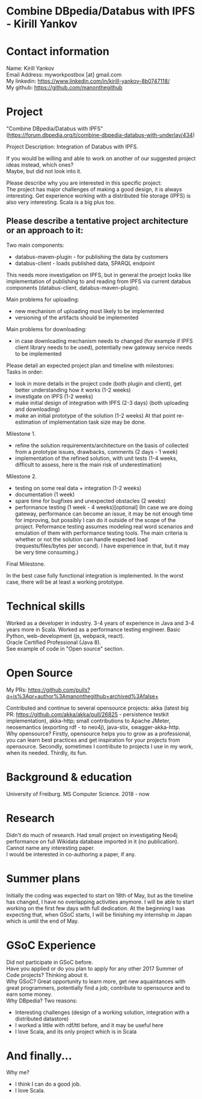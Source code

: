 # Combine DBpedia/Databus with IPFS - Kirill Yankov


# Contact information

Name: Kirill Yankov  
Email Address: myworkpostbox [at] gmail.com  
My linkedin: https://www.linkedin.com/in/kirill-yankov-8b0747118/  
My github: https://github.com/manonthegithub  
  
# Project
"Combine DBpedia/Databus with IPFS" (https://forum.dbpedia.org/t/combine-dbpedia-databus-with-underlay/434)

Project Description:
Integration of Databus with IPFS.

If you would be willing and able to work on another of our suggested project ideas instead, which ones?  
Maybe, but did not look into it.

Please describe why you are interested in this specific project:  
The project has major challenges of making a good design, it is always interesting. Get experience working with a distributed file storage (IPFS) is also very interesting. Scala is a big plus too.  

## Please describe a tentative project architecture or an approach to it:
Two main components:
 - databus-maven-plugin - for publishing the data by customers
 - databus-client - loads published data, SPARQL endpoint  

This needs more investigation on IPFS, but in general the proejct looks like implementation of publishing to and reading from IPFS via current databus components (databus-client, databus-maven-plugin). 

Main problems for uploading:
 - new mechanism of uploading most likely to be implemented
 - versioning of the artifacts should be implemented
 
 Main problems for downloading:
 - in case downloading mechanism needs to changed (for example if IPFS client library needs to be used), potentially new gateway service needs to be implemented

 
Please detail an expected project plan and timeline with milestones:  
Tasks in order:  

- look in more details in the project code (both plugin and client), get better understanding how it works (1-2 weeks)
- investigate on IPFS (1-2 weeks)
- make initial design of integration with IPFS (2-3 days) (both uploading and downloading)
- make an initial prototype of the solution (1-2 weeks)
At that point re-estimation of implementation task size may be done.

Milestone 1.
- refine the solution requirements/architecture on the basis of collected from a prototype issues, drawbacks, comments (2 days - 1 week)
- implementation of the refined solution, with unit tests (1-4 weeks, difficult to assess, here is the main risk of underestimation)

Milestone 2.
- testing on some real data + integration (1-2 weeks)
- documentation (1 week)
- spare time for bugfixes and unexpected obstacles (2 weeks)
- performance testing (1 week - 4 weeks)[optional] (In case we are doing gateway, performance can become an issue, it may be not enough time for improving, but possibly I can do it outside of the scope of the project. Peformance testing assumes modeling real word scenarios and emulation of them with performance testing tools. The main criteria is whether or not the solution can handle expected load (requests/files/bytes per second). I have experience in that, but it may be very time consuming.)

Final Milestone.

In the best case fully functional integration is implemented. In the worst case, there will be at least a working prototype.
<!--Please include in your plan how will you evaluate the performance of your contribution (in terms of time, or accuracy, or both), as well as which data sets you will use for that evaluation.-->
# Technical skills

Worked as a developer in industry. 3-4 years of experience in Java and 3-4 years more in Scala. Worked as a performance testing engineer. Basic Python, web-development (js, webpack, react).  
Oracle Certified Professional (Java 8).  
See example of code in "Open source" section.

# Open Source

My PRs: https://github.com/pulls?q=is%3Apr+author%3Amanonthegithub+archived%3Afalse+

Contributed and continue to several opensource projects: akka (latest big PR: https://github.com/akka/akka/pull/26825 - persistence testkit implementation), akka-http; small contributions to Apache JMeter, neosemantics (exporting rdf - to neo4j), java-stix, swagger-akka-http.  
Why opensource? Firstly, opensource  helps you to grow as a professional, you can learn best practices and get inspiration for your projects from opensource. Secondly, sometimes I contribute to projects I use in my work, when its needed. Thirdly, its fun.

# Background & education

University of Freiburg. MS Computer Science. 2018 - now

# Research

Didn't do much of research. Had small project on investigating Neo4j performance on full Wikidata database imported in it (no publication). Cannot name any interesting paper.  
I would be interested in co-authoring a paper, if any.

# Summer plans

Initially the coding was expected to start on 18th of May, but as the timeline has changed, I have no overlapping activities anymore. I will be able to start working on the first few days with full dedication. At the beginning I was expecting that, when GSoC starts, I will be finishing my internship in Japan which is until the end of May.

# GSoC Experience

Did not participate in GSoC before.  
Have you applied or do you plan to apply for any other 2017 Summer of Code projects? Thinking about it.  
Why GSoC? Great opportunity to learn more, get new aquaintances with great programmers, potentially find a job, contribute to opensource and to earn some money.  
Why DBpedia? Two reasons: 
 - Interesting challenges (design of a working solution, integration with a distributed datastore)
 - I worked a little with rdf/ttl before, and it may be useful here
 - I love Scala, and its only project which is in Scala
 
# And finally...

Why me?
 - I think I can do a good job.
 - I love Scala.
